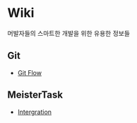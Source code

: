 # Wiki
머발자들의 스마트한 개발을 위한 유용한 정보들

## Git
- [Git Flow](https://github.com/mergeplus/Wiki/blob/main/Git/Git%20Flow.md)

## MeisterTask
- [Intergration](https://github.com/mergeplus/Wiki/blob/main/MesiterTask/MeisterTask%20Intergration.md)
